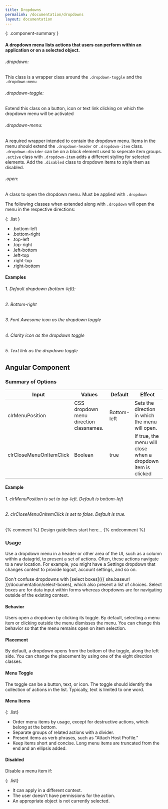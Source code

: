 ```yaml
---
title: Dropdowns
permalink: /documentation/dropdowns
layout: documentation
---
```


{: .component-summary }
#### A dropdown menu lists actions that users can perform within an application or on a selected object.

###### .dropdown:

This class is a wrapper class around the <code>.dropdown-toggle</code> and the <code>.dropdown-menu</code>

###### .dropdown-toggle:

Extend this class on a button, icon or text link clicking on which the dropdown menu will be activated

###### .dropdown-menu:


A required wrapper intended to contain the dropdown menu. Items in the menu should extend the <code>.dropdown-header</code> or <code>.dropdown-item</code> class. <code>.dropdown-divider</code> can be on a block element used to seperate item groups. <code>.active</code> class with <code>.dropdown-item</code> adds a different styling for selected elements. Add the <code>.disabled</code> class to dropdown items to style them as disabled.

###### .open:

A class to open the dropdown menu. Must be applied with <code>.dropdown</code>

The following classes when extended along with <code>.dropdown</code> will open the menu in the respective directions:

{: .list }
- .bottom-left
- .bottom-right
- .top-left
- .top-right
- .left-bottom
- .left-top
- .right-top
- .right-bottom

#### Examples

###### 1. Default dropdown (bottom-left):

<clr-dropdown-static-default-demo></clr-dropdown-static-default-demo>

###### 2. Bottom-right

<clr-dropdown-static-positioning-demo></clr-dropdown-static-positioning-demo>

###### 3. Font Awesome icon as the dropdown toggle

<clr-dropdown-static-fontawesome-toggle-demo></clr-dropdown-static-fontawesome-toggle-demo>

###### 4. Clarity icon as the dropdown toggle

<clr-dropdown-static-icon-toggle-demo></clr-dropdown-static-icon-toggle-demo>

###### 5. Text link as the dropdown toggle

<clr-dropdown-static-textlink-toggle-demo></clr-dropdown-static-textlink-toggle-demo>

## Angular Component

### Summary of Options

<table class="table">
    <thead>
        <tr>
            <th class="left">Input</th>
            <th class="left">Values</th>
            <th class="left">Default</th>
            <th class="left">Effect</th>
        </tr>
    </thead>
    <tbody>
        <tr>
            <td class="left">clrMenuPosition</td>
            <td class="left">
                CSS dropdown menu direction classnames.
            </td>
            <td class="left">Bottom-left</td>
            <td class="left">Sets the direction in which the menu will open.</td>
        </tr>
        <tr>
            <td class="left">clrCloseMenuOnItemClick</td>
            <td class="left">
                Boolean
            </td>
            <td class="left">true</td>
            <td class="left">If true, the menu will close when a dropdown item is clicked</td>
        </tr>
    </tbody>
</table>

#### Example

###### 1. clrMenuPosition is set to top-left. Default is bottom-left

<clr-dropdown-angular-positioning-demo></clr-dropdown-angular-positioning-demo>

###### 2. clrCloseMenuOnItemClick is set to false. Default is true.

<clr-dropdown-angular-close-item-false-demo></clr-dropdown-angular-close-item-false-demo>

{% comment %}
    Design guidelines start here...
{% endcomment %}

### Usage

Use a dropdown menu in a header or other area of the UI, such as a column within a datagrid, to present a set of actions.  Often, these actions navigate to a new location.  For example, you might have a Settings dropdown that changes context to provide logout, account settings, and so on.

Don't confuse dropdowns with [select boxes]({{ site.baseurl }}/documentation/select-boxes), which also present a list of choices.  Select boxes are for data input within forms whereas dropdowns are for navigating outside of the existing context.

#### Behavior

Users open a dropdown by clicking its toggle. By default, selecting a menu item or clicking outside the menu dismisses the menu.  You can change this behavior so that the menu remains open on item selection.

#### Placement

By default, a dropdown opens from the bottom of the toggle, along the left side.  You can change the placement by using one of the eight direction classes.

#### Menu Toggle

The toggle can be a button, text, or icon.  The toggle should identify the collection of actions in the list.  Typically, text is limited to one word.

#### Menu Items

{: .list}
- Order menu items by usage, except for destructive actions, which belong at the bottom.  
- Separate groups of related actions with a divider.
- Present items as verb phrases, such as "Attach Host Profile."  
- Keep items short and concise.  Long menu items are truncated from the end and an ellipsis added.

#### Disabled

Disable a menu item if:

{: .list}
- It can apply in a different context.
- The user doesn't have permissions for the action.
- An appropriate object is not currently selected.
